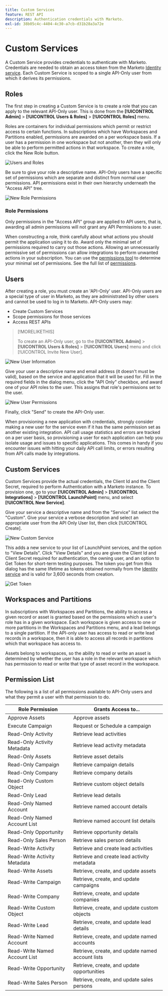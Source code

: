 ```yaml
---
title: Custom Services
feature: REST API
description: Authentication credentials with Marketo.
exl-id: 38b05c4c-4404-4c30-a7cb-d31b28a3a72e
---
```

# Custom Services

A Custom Service provides credentials to authenticate with Marketo. Credentials are needed to obtain an access token from the Marketo [Identity service](https://developer.adobe.com/marketo-apis/api/identity/#tag/Identity/operation/identityUsingGET). Each Custom Service is scoped to a single API-Only user from which it derives its permissions.

## Roles

The first step in creating a Custom Service is to create a role that you can apply to the relevant API-Only user. This is done from the **[!UICONTROL Admin]** > **[!UICONTROL Users & Roles]** > **[!UICONTROL Roles]** menu.

Roles are containers for individual permissions which permit or restrict access to certain functions. In subscriptions which have Workspaces and Partitions enabled, permissions are awarded on a per workspace basis. If a user has a permission in one workspace but not another, then they will only be able to perform permitted actions in that workspace. To create a role, click the New Role button.

![Users and Roles](assets/admin-users-and-roles-roles.png)

Be sure to give your role a descriptive name. API-Only users have a specific set of permissions which are separate and distinct from normal user permissions. API permissions exist in their own hierarchy underneath the "Access API" tree.

![New Role Permissions](assets/new-role-access-api-permissions.png)

### Role Permissions

Only permissions in the "Access API" group are applied to API users, that is, awarding all admin permissions will not grant any API Permissions to a user.

When constructing a role, think carefully about what actions you should permit the application using it to do. Award only the minimal set of permissions required to carry out those actions. Allowing an unnecessarily permissive set of permissions can allow integrations to perform unwanted actions in your subscription. You can use the [permissions tool](endpoint-reference.md) to determine your minimal set of permissions. See the full list of [permissions](#permission_list).

## Users

After creating a role, you must create an 'API-Only' user. API-Only users are a special type of user in Marketo, as they are administrated by other users and cannot be used to log in to Marketo. API-Only users may:

- Create Custom Services
- Scope permissions for those services
- Access REST APIs

>[!MORELIKETHIS]
>
>To create an API-Only user, go to the **[!UICONTROL Admin]** > **[!UICONTROL Users & Roles]** > **[!UICONTROL Users]** menu and click [!UICONTROL Invite New User].

![New User Information](assets/new-user-info.png)

Give your user a descriptive name and email address (it doesn't must be valid), based on the service and application that it will be used for. Fill in the required fields in the dialog menu, click the "API Only" checkbox, and award one of your API roles to the user. This assigns that role's permissions set to the user.

![New User Permissions](assets/new-user-permissions.png)

Finally, click "Send" to create the API-Only user.

When provisioning a new application with credentials, strongly consider making a new user for the service even if it has the same permission set as another existing integration. API call usage statistics and errors are tracked on a per user basis, so provisioning a user for each application can help you isolate usage and issues to specific applications. This comes in handy if you encounter issues with hitting your daily API call limits, or errors resulting from API calls made by integrations.

## Custom Services

Custom Services provide the actual credentials, the Client Id and the Client Secret, required to perform Authentication with a Marketo instance. To provision one, go to your **[!UICONTROL Admin]** > **[!UICONTROL Integrations]** > **[!UICONTROL LaunchPoint]** menu, and select **[!UICONTROL New Service]**.

Give your service a descriptive name and from the "Service" list select the "Custom". Give your service a verbose description and select an appropriate user from the API Only User list, then click [!UICONTROL Create].

![New Custom Service](assets/admin-launchpoint-new-service.png)

This adds a new service to your list of LaunchPoint services, and the option to "View Details". Click "View Details" and you are given the Client Id and Client Secret required for authentication, the owning user, and an option to Get Token for short-term testing purposes. The token you get from this dialog has the same lifetime as tokens obtained normally from the [Identity service](https://developer.adobe.com/marketo-apis/api/identity/#tag/Identity/operation/identityUsingGET) and is valid for 3,600 seconds from creation.

![Get Token](assets/get-token.png)

## Workspaces and Partitions

In subscriptions with Workspaces and Partitions, the ability to access a given record or asset is granted based on the permissions which a user's role has in a given workspace. Each workspace is given access to one or more partitions in the Workspaces and Partitions menu, and a lead belongs to a single partition. If the API-only user has access to read or write lead records in a workspace, then it is able to access all records in partitions which that workspace has access to.

Assets belong to workspaces, so the ability to read or write an asset is determined by whether the user has a role in the relevant workspace which has permission to read or write that type of asset record in the workspace.

## Permission List

The following is a list of all permissions available to API-Only users and what they permit a user with that permission to do.

| Role Permission | Grants Access to... |
| --- | --- |
| Approve Assets | Approve assets |
| Execute Campaign | Request or Schedule a campaign |
| Read-Only Activity | Retrieve lead activities |
| Read-Only Activity Metadata | Retrieve lead activity metadata |
| Read-Only Assets | Retrieve asset details |
| Read-Only Campaign | Retrieve campaign details |
| Read-Only Company | Retrieve company details |
| Read-Only Custom Object | Retrieve custom object details |
| Read-Only Lead | Retrieve lead details |
| Read-Only Named Account | Retrieve named account details |
| Read-Only Named Account List | Retrieve named account list details |
| Read-Only Opportunity | Retrieve opportunity details |
| Read-Only Sales Person | Retrieve sales person details |
| Read-Write Activity | Retrieve and create lead activities |
| Read-Write Activity Metadata | Retrieve and create lead activity metadata |
| Read-Write Assets | Retrieve, create, and update assets |
| Read-Write Campaign | Retrieve, create, and update campaigns |
| Read-Write Company | Retrieve, create, and update companies |
| Read-Write Custom Object | Retrieve, create, and update custom objects |
| Read-Write Lead | Retrieve, create, and update lead details |
| Read-Write Named Account | Retrieve, create, and update named accounts |
| Read-Write Named Account List | Retrieve, create, and update named account lists |
| Read-Write Opportunity | Retrieve, create, and update opportunities |
| Read-Write Sales Person | Retrieve, create, and update sales persons |
